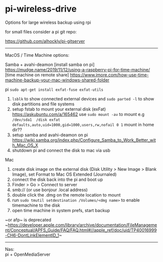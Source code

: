 # pi-wireless-drive
Options for large wireless backup using rpi


for small files consider a pi git repo:

https://github.com/alhockly/pi-gitserver

-----
MacOS / Time Machine options:

Samba + avahi-deamon 
[install samba on pi] https://mudge.name/2019/11/12/using-a-raspberry-pi-for-time-machine/
[time machine on remote share] https://www.imore.com/how-use-time-machine-backup-your-mac-windows-shared-folder

pi
`sudo apt-get install exfat-fuse exfat-utils`

1. `lsblk` to show connected external devices and `sudo parted -l` to show disk partitions and file systems
2. setup fstab to mount your external disk (exFat) https://askubuntu.com/a/165462 use `sudo mount -av` to mount
e.g `/dev/sda1  /disk exfat defaults,auto,uid=1000,gid=1000,users,rw,nofail 0 1`
mount in home dir??
3. setup samba and avahi-deamon on pi
https://wiki.samba.org/index.php/Configure_Samba_to_Work_Better_with_Mac_OS_X
4. shutdown pi and connect the disk to mac via usb

Mac

1. create disk image on the external disk (Disk Utility > New Image > Blank Image), set Format to Mac OS Extended (Journaled)
2. connect the disk back into the pi and boot up
3. Finder > Go > Connect to server
4. smb://<ip>  (or use bonjour .local address)
5. double click the .dmg on the remote location to mount
6. run `sudo tmutil setdestination /Volumes/<dmg name>` to enable timemachine to the disk
7. open time machine in system prefs, start backup



~or afp~ is deprecated
~https://developer.apple.com/library/archive/documentation/FileManagement/Conceptual/APFS_Guide/FAQ/FAQ.html#//apple_ref/doc/uid/TP40016999-CH6-DontLinkElementID_1~


------
Nas:  
pi + OpenMediaServer
